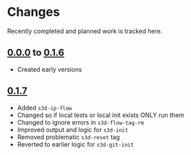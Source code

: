 # Changes
Recently completed and planned work is tracked here.

## [0.0.0](.) to [0.1.6](.)
- Created early versions

## [0.1.7](.)
- Added `s3d-ip-flow`
- Changed so if local tests or local init exists ONLY run them
- Changed to ignore errors in `s3d-flow-tag-rm`
- Improved output and logic for `s3d-init`
- Removed problematic `s3d-reset` tag
- Reverted to earlier logic for `s3d-git-init`
